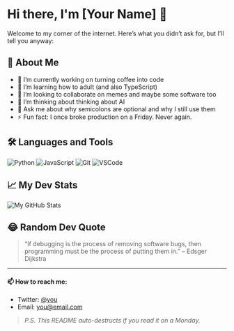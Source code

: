 # Hi there, I'm [Your Name] 👋

Welcome to my corner of the internet. Here’s what you didn’t ask for, but I’ll tell you anyway:

## 🧠 About Me

- 🔭 I’m currently working on turning coffee into code
- 🌱 I’m learning how to adult (and also TypeScript)
- 👯 I’m looking to collaborate on memes and maybe some software too
- 🤔 I’m thinking about thinking about AI
- 💬 Ask me about why semicolons are optional and why I still use them
- ⚡ Fun fact: I once broke production on a Friday. Never again.

## 🛠️ Languages and Tools

![Python](https://img.shields.io/badge/Python-3670A0?logo=python&logoColor=white)
![JavaScript](https://img.shields.io/badge/JavaScript-F7DF1E?logo=javascript&logoColor=black)
![Git](https://img.shields.io/badge/Git-F05032?logo=git&logoColor=white)
![VSCode](https://img.shields.io/badge/VSCode-007ACC?logo=visual-studio-code&logoColor=white)

## 📈 My Dev Stats

![My GitHub Stats](https://github-readme-stats.vercel.app/api?username=yourusername&show_icons=true&theme=radical)

## 😂 Random Dev Quote

> “If debugging is the process of removing software bugs, then programming must be the process of putting them in.” – Edsger Dijkstra

---

#### 📫 How to reach me:
- Twitter: [@you](https://twitter.com)
- Email: [you@email.com](mailto:you@email.com)

> *P.S. This README auto-destructs if you read it on a Monday.*
